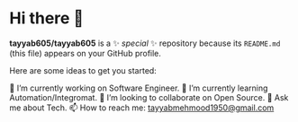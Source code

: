 <h1>Hi there 👋</h1>


**tayyab605/tayyab605** is a ✨ _special_ ✨ repository because its `README.md` (this file) appears on your GitHub profile.

Here are some ideas to get you started:

🔭 I’m currently working on Software Engineer.
🌱 I’m currently learning Automation/Integromat.
👯 I’m looking to collaborate on Open Source.
💬 Ask me about Tech.
📫 How to reach me: tayyabmehmood1950@gmail.com
